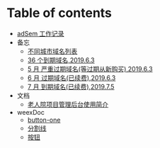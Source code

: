 # Table of contents

- [adSem 工作记录](README.md)
- 备忘
  - [不同城市域名列表](oldpeople/bu-tong-cheng-shi-yu-ming-lie-biao-19613.md)
  - [36 个到期域名,2019.6.3](oldpeople/38-dao-qi-yu-ming.md)
  - [5 月 严重过期域名(等过期从新购买),2019.6.3](oldpeople/9guoqi.md)
  - [6 月 过期域名(已续费),2019.6.3](oldpeople/6yue.md)
  - [7 月 到期域名(已续费),2019.7.5](oldpeople/7yue.md)
- 文档
  - [老人院项目管理后台使用简介](oldpeople/README.md)
- weexDoc
  - [button-one](weex/yinYing.md)
  - [分割线](weex/fenGeLine.md)
  - [按钮](weex/button.md)
